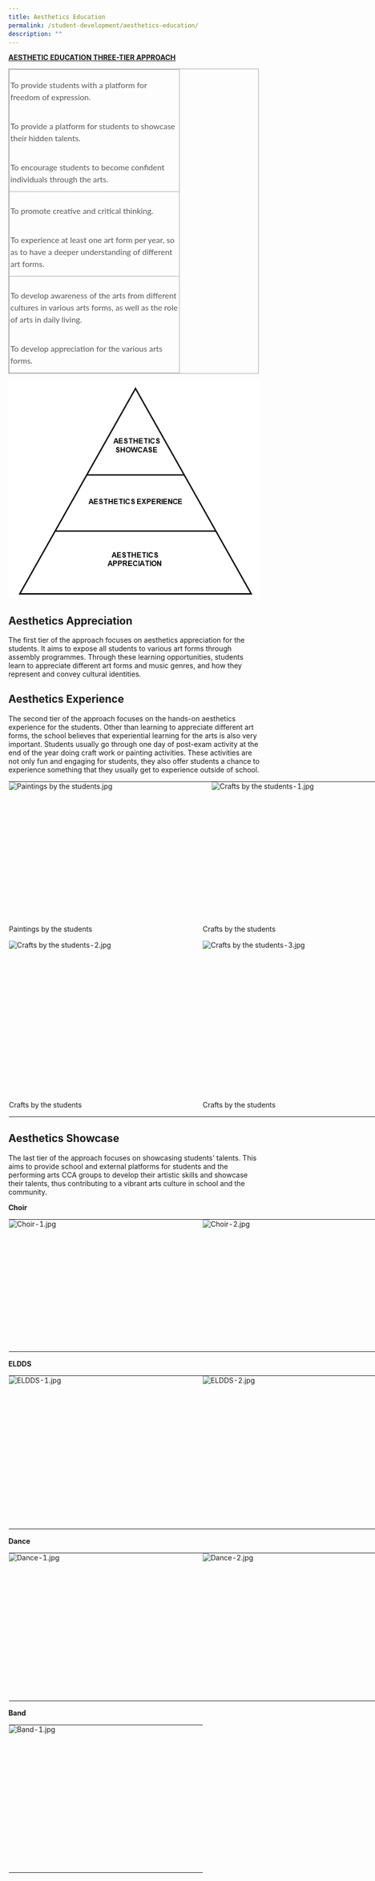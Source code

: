 ```yaml
---
title: Aesthetics Education
permalink: /student-development/aesthetics-education/
description: ""
---
```

**<u>AESTHETIC EDUCATION THREE-TIER APPROACH</u>**  

<table style="margin: 0px; outline: 0px; padding: 0px; border-collapse: collapse; border: 1px solid rgb(170, 170, 170); width: 500px;" class="iveo_table ives_tab_simple3"><colgroup style="margin: 0px; outline: 0px; padding: 0px;"><col style="margin: 0px; outline: 0px; padding: 0px;" width="340"></colgroup><tbody style="margin: 0px; outline: 0px; padding: 0px;"><tr style="margin: 0px; outline: 0px; padding: 0px; height: 0pt;"><td style="margin: 0px; outline: 0px; padding: 2px; text-align: center; border: 1px solid rgb(170, 170, 170);"><br style="margin: 0px; outline: 0px; padding: 0px;"><p style="margin: 0px 0px 10px; outline: 0px; padding: 0px; line-height: 24px !important; color: rgb(88, 89, 91); font-family: Lato, sans-serif; font-size: 16px; font-weight: normal; text-align: left;" dir="ltr">To provide students with a platform for freedom of expression.</p><div style="margin: 0px; outline: 0px; padding: 0px; line-height: 24px !important; color: rgb(88, 89, 91); font-family: Lato, sans-serif; font-size: 16px; font-weight: normal; text-align: left;"><br style="margin: 0px; outline: 0px; padding: 0px;"></div><p style="margin: 0px 0px 10px; outline: 0px; padding: 0px; line-height: 24px !important; color: rgb(88, 89, 91); font-family: Lato, sans-serif; font-size: 16px; font-weight: normal; text-align: left;" dir="ltr">To provide a platform for students to showcase their hidden talents.</p><div style="margin: 0px; outline: 0px; padding: 0px; line-height: 24px !important; color: rgb(88, 89, 91); font-family: Lato, sans-serif; font-size: 16px; font-weight: normal; text-align: left;"><br style="margin: 0px; outline: 0px; padding: 0px;"></div><p style="margin: 0px 0px 10px; outline: 0px; padding: 0px; line-height: 24px !important; color: rgb(88, 89, 91); font-family: Lato, sans-serif; font-size: 16px; font-weight: normal; text-align: left;" dir="ltr">To encourage students to become confident individuals through the arts.</p></td></tr><tr style="margin: 0px; outline: 0px; padding: 0px; height: 84pt;"><td style="margin: 0px; outline: 0px; padding: 2px; text-align: center; border: 1px solid rgb(170, 170, 170);"><div style="margin: 0px; outline: 0px; padding: 0px; line-height: 24px !important; color: rgb(88, 89, 91); font-family: Lato, sans-serif; font-size: 16px; font-weight: normal; text-align: left;"><br style="margin: 0px; outline: 0px; padding: 0px;"></div><p style="margin: 0px 0px 10px; outline: 0px; padding: 0px; line-height: 24px !important; color: rgb(88, 89, 91); font-family: Lato, sans-serif; font-size: 16px; font-weight: normal; text-align: left;" dir="ltr">To promote creative and critical thinking.</p><div style="margin: 0px; outline: 0px; padding: 0px; line-height: 24px !important; color: rgb(88, 89, 91); font-family: Lato, sans-serif; font-size: 16px; font-weight: normal; text-align: left;"><br style="margin: 0px; outline: 0px; padding: 0px;"></div><p style="margin: 0px 0px 10px; outline: 0px; padding: 0px; line-height: 24px !important; color: rgb(88, 89, 91); font-family: Lato, sans-serif; font-size: 16px; font-weight: normal; text-align: left;" dir="ltr">To experience at least one art form per year, so as to have a deeper understanding of different art forms.</p></td></tr><tr style="margin: 0px; outline: 0px; padding: 0px; height: 0pt;"><td style="margin: 0px; outline: 0px; padding: 2px; text-align: center; border: 1px solid rgb(170, 170, 170);"><div style="margin: 0px; outline: 0px; padding: 0px; line-height: 24px !important; color: rgb(88, 89, 91); font-family: Lato, sans-serif; font-size: 16px; font-weight: normal; text-align: left;"><br style="margin: 0px; outline: 0px; padding: 0px;"></div><p style="margin: 0px 0px 10px; outline: 0px; padding: 0px; line-height: 24px !important; color: rgb(88, 89, 91); font-family: Lato, sans-serif; font-size: 16px; font-weight: normal; text-align: left;" dir="ltr">To develop awareness of the arts from different cultures in various arts forms, as well as the role of arts in daily living.</p><div style="margin: 0px; outline: 0px; padding: 0px; line-height: 24px !important; color: rgb(88, 89, 91); font-family: Lato, sans-serif; font-size: 16px; font-weight: normal; text-align: left;"><br style="margin: 0px; outline: 0px; padding: 0px;"></div><p style="margin: 0px 0px 10px; outline: 0px; padding: 0px; line-height: 24px !important; color: rgb(88, 89, 91); font-family: Lato, sans-serif; font-size: 16px; font-weight: normal; text-align: left;" dir="ltr">To develop appreciation for the various arts forms.</p></td></tr></tbody></table>

![Aesthetic Education Three-Tier Approach](/images/Aesthetic%20Education%20Three-Tier%20Approach.png)

 
Aesthetics Appreciation
-----------------------

  

The first tier of the approach focuses on aesthetics appreciation for the students. It aims to expose all students to various art forms through assembly programmes. Through these learning opportunities, students learn to appreciate different art forms and music genres, and how they represent and convey cultural identities.

Aesthetics Experience
---------------------

  
The second tier of the approach focuses on the hands-on aesthetics experience for the students. Other than learning to appreciate different art forms, the school believes that experiential learning for the arts is also very important. Students usually go through one day of post-exam activity at the end of the year doing craft work or painting activities. These activities are not only fun and engaging for students, they also offer students a chance to experience something that they usually get to experience outside of school.  
  

<table style="margin: auto; outline: 0px; padding: 0px; border-collapse: collapse; clear: both; border: 1px solid transparent; table-layout: fixed; width: 1052.25px;" class="ives_tab_kosong ive_eobj_center"><tbody style="margin: 0px; outline: 0px; padding: 0px;"><tr style="margin: 0px; outline: 0px; padding: 0px;"><td style="margin: 0px; outline: 0px; padding: 0px 15px 15px 0px; vertical-align: top;"><img style="margin: auto; outline: 0px; padding: 0px; border: none; max-width: 100%; clear: both; display: block; width: 372px; height: 285px;" class="ive_eobj_center" alt="Paintings by the students.jpg" width="100%" src="https://assumptionenglish.moe.edu.sg/qql/slot/u753/2019/Student%20Development/Aesthetics%20Education/Paintings%20by%20the%20students.jpg">Paintings by the students<br style="margin: 0px; outline: 0px; padding: 0px;"></td><td style="margin: 0px; outline: 0px; padding: 0px 15px 15px 0px; vertical-align: top;"><img style="margin: auto; outline: 0px; padding: 0px; border: none; max-width: 100%; clear: both; display: block; width: 389px; height: 285px;" class="ive_eobj_center" alt="Crafts by the students-1.jpg" width="100%" src="https://assumptionenglish.moe.edu.sg/qql/slot/u753/2019/Student%20Development/Aesthetics%20Education/Crafts%20by%20the%20students-1.jpg">Crafts by the students</td></tr><tr style="margin: 0px; outline: 0px; padding: 0px;"><td style="margin: 0px; outline: 0px; padding: 0px 15px 15px 0px; vertical-align: top;"><img style="margin: auto; outline: 0px; padding: 0px; border: none; max-width: 100%; clear: both; display: block; width: 372px; height: 319px;" class="ive_eobj_center" alt="Crafts by the students-2.jpg" width="100%" src="https://assumptionenglish.moe.edu.sg/qql/slot/u753/2019/Student%20Development/Aesthetics%20Education/Crafts%20by%20the%20students-2.jpg">Crafts by the students<br style="margin: 0px; outline: 0px; padding: 0px;"></td><td style="margin: 0px; outline: 0px; padding: 0px 15px 15px 0px; vertical-align: top;"><img style="margin: auto; outline: 0px; padding: 0px; border: none; max-width: 100%; clear: both; display: block; width: 425px; height: 319px;" class="ive_eobj_center" alt="Crafts by the students-3.jpg" width="100%" src="https://assumptionenglish.moe.edu.sg/qql/slot/u753/2019/Student%20Development/Aesthetics%20Education/Crafts%20by%20the%20students-3.jpg">Crafts by the students<br style="margin: 0px; outline: 0px; padding: 0px;"></td></tr></tbody></table>

  

Aesthetics Showcase
-------------------

  
The last tier of the approach focuses on showcasing students’ talents. This aims to provide school and external platforms for students and the performing arts CCA groups to develop their artistic skills and showcase their talents, thus contributing to a vibrant arts culture in school and the community.  
  
**Choir**  

<table style="margin: auto; outline: 0px; padding: 0px; border-collapse: collapse; clear: both; border: 1px solid transparent; table-layout: fixed; width: 1052.25px;" class="ives_tab_kosong ive_eobj_center"><tbody style="margin: 0px; outline: 0px; padding: 0px;"><tr style="margin: 0px; outline: 0px; padding: 0px;"><td style="margin: 0px; outline: 0px; padding: 0px 15px 15px 0px; vertical-align: top;"><img style="margin: auto; outline: 0px; padding: 0px; border: none; max-width: 100%; clear: both; display: block; width: 372px; height: 248px;" class="ive_eobj_center" alt="Choir-1.jpg" width="100%" src="https://assumptionenglish.moe.edu.sg/qql/slot/u753/2019/Student%20Development/Aesthetics%20Education/Choir-1.jpg"></td><td style="margin: 0px; outline: 0px; padding: 0px 15px 15px 0px; vertical-align: top;"><img style="margin: auto; outline: 0px; padding: 0px; border: none; max-width: 100%; clear: both; display: block; width: 372px; height: 248px;" class="ive_eobj_center" alt="Choir-2.jpg" width="100%" src="https://assumptionenglish.moe.edu.sg/qql/slot/u753/2019/Student%20Development/Aesthetics%20Education/Choir-2.jpg"></td></tr></tbody></table>

  
**ELDDS**  

<table style="margin: auto; outline: 0px; padding: 0px; border-collapse: collapse; clear: both; border: 1px solid transparent; table-layout: fixed; width: 1052.25px;" class="ives_tab_kosong ive_eobj_center"><tbody style="margin: 0px; outline: 0px; padding: 0px;"><tr style="margin: 0px; outline: 0px; padding: 0px;"><td style="margin: 0px; outline: 0px; padding: 0px 15px 15px 0px; vertical-align: top;"><img style="margin: auto; outline: 0px; padding: 0px; border: none; max-width: 100%; clear: both; display: block; width: 372px; height: 290px;" class="ive_eobj_center" alt="ELDDS-1.jpg" width="100%" src="https://assumptionenglish.moe.edu.sg/qql/slot/u753/2019/Student%20Development/Aesthetics%20Education/ELDDS-1.jpg"></td><td style="margin: 0px; outline: 0px; padding: 0px 15px 15px 0px; vertical-align: top;"><img style="margin: auto; outline: 0px; padding: 0px; border: none; max-width: 100%; clear: both; display: block; width: 367px; height: 290px;" class="ive_eobj_center" alt="ELDDS-2.jpg" width="100%" src="https://assumptionenglish.moe.edu.sg/qql/slot/u753/2019/Student%20Development/Aesthetics%20Education/ELDDS-2.jpg"></td></tr></tbody></table>

  
**Dance**  

<table style="margin: auto; outline: 0px; padding: 0px; border-collapse: collapse; clear: both; border: 1px solid transparent; table-layout: fixed; width: 1052.25px;" class="ives_tab_kosong ive_eobj_center"><tbody style="margin: 0px; outline: 0px; padding: 0px;"><tr style="margin: 0px; outline: 0px; padding: 0px;"><td style="margin: 0px; outline: 0px; padding: 0px 15px 15px 0px; vertical-align: top;"><img style="margin: auto; outline: 0px; padding: 0px; border: none; max-width: 100%; clear: both; display: block; width: 372px; height: 279px;" class="ive_eobj_center" alt="Dance-1.jpg" width="100%" src="https://assumptionenglish.moe.edu.sg/qql/slot/u753/2019/Student%20Development/Aesthetics%20Education/Dance-1.jpg"></td><td style="margin: 0px; outline: 0px; padding: 0px 15px 15px 0px; vertical-align: top;"><img style="margin: auto; outline: 0px; padding: 0px; border: none; max-width: 100%; clear: both; display: block; width: 372px; height: 279px;" class="ive_eobj_center" alt="Dance-2.jpg" width="100%" src="https://assumptionenglish.moe.edu.sg/qql/slot/u753/2019/Student%20Development/Aesthetics%20Education/Dance-2.jpg"></td></tr></tbody></table>

  
**Band**  

<table style="margin: auto; outline: 0px; padding: 0px; border-collapse: collapse; clear: both; border: 1px solid transparent; table-layout: fixed; width: 1052.25px;" class="ives_tab_kosong ive_eobj_center"><tbody style="margin: 0px; outline: 0px; padding: 0px;"><tr style="margin: 0px; outline: 0px; padding: 0px;"><td style="margin: 0px; outline: 0px; padding: 0px 15px 15px 0px; vertical-align: top;"><img style="margin: auto; outline: 0px; padding: 0px; border: none; max-width: 100%; clear: both; display: block; width: 372px; height: 279px;" class="ive_eobj_center" alt="Band-1.jpg" width="100%" src="https://assumptionenglish.moe.edu.sg/qql/slot/u753/2019/Student%20Development/Aesthetics%20Education/Band-1.jpg"></td></tr></tbody></table>
